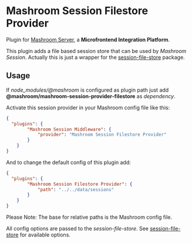 
# Mashroom Session Filestore Provider

Plugin for [Mashroom Server](https://www.mashroom-server.com), a **Microfrontend Integration Platform**.

This plugin adds a file based session store that can be used by _Mashroom Session_.
Actually this is just a wrapper for the [session-file-store](https://github.com/valery-barysok/session-file-store) package.

## Usage

If *node_modules/@mashroom* is configured as plugin path just add **@mashroom/mashroom-session-provider-filestore** as *dependency*.

Activate this session provider in your Mashroom config file like this:

```json
{
  "plugins": {
        "Mashroom Session Middleware": {
            "provider": "Mashroom Session Filestore Provider"
        }
    }
}
```

And to change the default config of this plugin add:

```json
{
  "plugins": {
        "Mashroom Session Filestore Provider": {
            "path": "../../data/sessions"
        }
    }
}
```

Please Note: The base for relative paths is the Mashroom config file.

All config options are passed to the _session-file-store_. See [session-file-store](https://github.com/valery-barysok/session-file-store) for available options.

